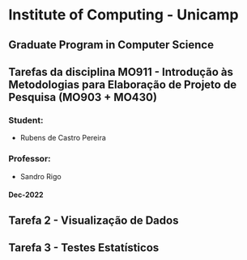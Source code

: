 # Institute of Computing - Unicamp
## Graduate Program in Computer Science

## **Tarefas da disciplina MO911 - Introdução às Metodologias para Elaboração de Projeto de Pesquisa (MO903 + MO430)**

### **Student**:
- Rubens de Castro Pereira

### **Professor**:
- Sandro Rigo 

#### **Dec-2022**

## Tarefa 2 - Visualização de Dados



## Tarefa 3 - Testes Estatísticos

